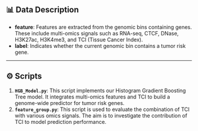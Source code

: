 ## 📊 Data Description

* **feature**: Features are extracted from the genomic bins containing genes. These include multi-omics signals such as RNA-seq, CTCF, DNase, H3K27ac, H3K4me3, and TCI (Tissue Cancer Index).
* **label**: Indicates whether the current genomic bin contains a tumor risk gene.

---

## ⚙️ Scripts

1.  **`HGB_Model.py`**: This script implements our Histogram Gradient Boosting Tree model. It integrates multi-omics features and TCI to build a genome-wide predictor for tumor risk genes.
2.  **`feature_group.py`**: This script is used to evaluate the combination of TCI with various omics signals. The aim is to investigate the contribution of TCI to model prediction performance.